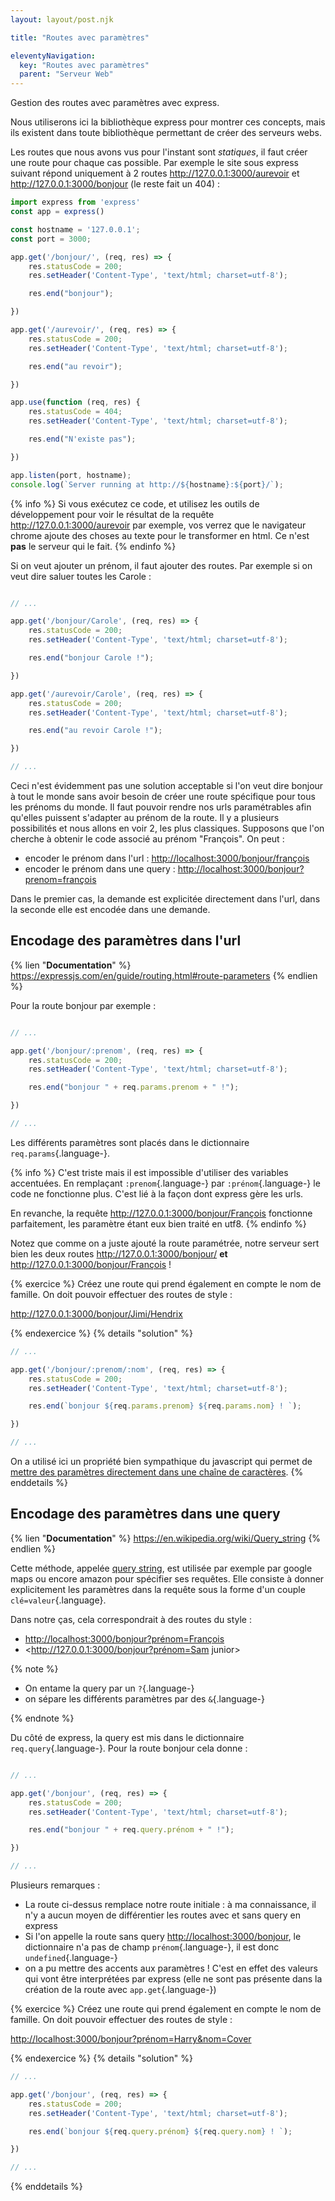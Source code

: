 ```yaml
---
layout: layout/post.njk

title: "Routes avec paramètres"

eleventyNavigation:
  key: "Routes avec paramètres"
  parent: "Serveur Web"
---
```


<!-- début résumé -->

Gestion des routes avec paramètres avec express.

<!-- fin résumé -->

Nous utiliserons ici la bibliothèque express pour montrer ces concepts, mais ils existent dans toute bibliothèque permettant de créer des serveurs webs.

Les routes que nous avons vus pour l'instant sont *statiques*, il faut créer une route pour chaque cas possible. Par exemple le site sous express suivant répond uniquement à 2 routes <http://127.0.0.1:3000/aurevoir> et <http://127.0.0.1:3000/bonjour> (le reste fait un 404) :

```javascript
import express from 'express'
const app = express()

const hostname = '127.0.0.1';
const port = 3000;

app.get('/bonjour/', (req, res) => {
    res.statusCode = 200;
    res.setHeader('Content-Type', 'text/html; charset=utf-8');

    res.end("bonjour");

})

app.get('/aurevoir/', (req, res) => {
    res.statusCode = 200;
    res.setHeader('Content-Type', 'text/html; charset=utf-8');

    res.end("au revoir");

})

app.use(function (req, res) {
    res.statusCode = 404;
    res.setHeader('Content-Type', 'text/html; charset=utf-8');

    res.end("N'existe pas");

})

app.listen(port, hostname);
console.log(`Server running at http://${hostname}:${port}/`);
```

{% info %}
Si vous exécutez ce code, et utilisez les outils de développement pour voir le résultat de la requête <http://127.0.0.1:3000/aurevoir> par exemple, vos verrez que le navigateur chrome ajoute des choses au texte pour le transformer en html. Ce n'est **pas** le serveur qui le fait.
{% endinfo %}

Si on veut ajouter un prénom, il faut ajouter des routes. Par exemple si on veut dire saluer toutes les Carole :

```javascript

// ...

app.get('/bonjour/Carole', (req, res) => {
    res.statusCode = 200;
    res.setHeader('Content-Type', 'text/html; charset=utf-8');

    res.end("bonjour Carole !");

})

app.get('/aurevoir/Carole', (req, res) => {
    res.statusCode = 200;
    res.setHeader('Content-Type', 'text/html; charset=utf-8');

    res.end("au revoir Carole !");

})

// ...
```

Ceci n'est évidemment pas une solution acceptable si l'on veut dire bonjour à tout le monde sans avoir besoin de créer une route spécifique pour tous les prénoms du monde. Il faut pouvoir rendre nos urls paramétrables afin qu'elles puissent s'adapter au prénom de la route. Il y a plusieurs possibilités et nous allons en voir 2, les plus classiques. Supposons que l'on cherche à obtenir le code associé au prénom "François". On peut :

* encoder le prénom dans l'url : <http://localhost:3000/bonjour/françois>
* encoder le prénom dans une query : <http://localhost:3000/bonjour?prenom=françois>

Dans le premier cas, la demande est explicitée directement dans l'url, dans la seconde elle est encodée dans une demande.

## Encodage des paramètres dans l'url

{% lien "**Documentation**" %}
<https://expressjs.com/en/guide/routing.html#route-parameters>
{% endlien %}

Pour la route bonjour par exemple :

```javascript

// ...

app.get('/bonjour/:prenom', (req, res) => {
    res.statusCode = 200;
    res.setHeader('Content-Type', 'text/html; charset=utf-8');

    res.end("bonjour " + req.params.prenom + " !");

})

// ...
```

Les différents paramètres sont placés dans le dictionnaire `req.params`{.language-}.

{% info %}
C'est triste mais il est impossible d'utiliser des variables accentuées. En remplaçant `:prenom`{.language-} par `:prénom`{.language-} le code ne fonctionne plus. C'est lié à la façon dont express gère les urls.

En revanche, la requête <http://127.0.0.1:3000/bonjour/François> fonctionne parfaitement, les paramètre étant eux bien traité en utf8.
{% endinfo %}

Notez que comme on a juste ajouté la route paramétrée, notre serveur sert bien les  deux routes <http://127.0.0.1:3000/bonjour/> **et** <http://127.0.0.1:3000/bonjour/François> !

{% exercice %}
Créez une route qui prend également en compte le nom de famille. On doit pouvoir effectuer des routes de style :

<http://127.0.0.1:3000/bonjour/Jimi/Hendrix>

{% endexercice %}
{% details "solution" %}

```javascript
// ...

app.get('/bonjour/:prenom/:nom', (req, res) => {
    res.statusCode = 200;
    res.setHeader('Content-Type', 'text/html; charset=utf-8');

    res.end(`bonjour ${req.params.prenom} ${req.params.nom} ! `);

})

// ...
```

On a utilisé ici un propriété bien sympathique du javascript qui permet de [mettre des paramètres directement dans une chaîne de caractères](https://developer.mozilla.org/en-US/docs/Learn/JavaScript/First_steps/Strings#concatenating_strings).
{% enddetails %}

## <span id="query"></span> Encodage des paramètres dans une query

{% lien "**Documentation**" %}
<https://en.wikipedia.org/wiki/Query_string>
{% endlien %}

Cette méthode, appelée [query string](https://en.wikipedia.org/wiki/Query_string), est utilisée par exemple par google maps ou encore amazon pour spécifier ses requêtes. Elle consiste à donner explicitement les paramètres dans la requête sous la forme d'un couple `clé=valeur`{.language}.

Dans notre ças, cela correspondrait à des routes du style :

* <http://localhost:3000/bonjour?prénom=François>
* <http://127.0.0.1:3000/bonjour?prénom=Sam junior>

{% note %}

* On entame la query par un `?`{.language-}
* on sépare les différents paramètres par des `&`{.language-}

{% endnote %}

Du côté de express, la query est mis dans le dictionnaire `req.query`{.language-}. Pour la route bonjour cela donne :

```javascript

// ...

app.get('/bonjour', (req, res) => {
    res.statusCode = 200;
    res.setHeader('Content-Type', 'text/html; charset=utf-8');

    res.end("bonjour " + req.query.prénom + " !");

})

// ...
```

Plusieurs remarques :

* La route ci-dessus remplace notre route initiale : à ma connaissance, il n'y a aucun moyen de différentier les routes avec et sans query en express
* Si l'on appelle la route sans query <http://localhost:3000/bonjour>, le dictionnaire n'a pas de champ `prénom`{.language-}, il est donc `undefined`{.language-}
* on a pu mettre des accents aux paramètres ! C'est en effet des valeurs qui vont être interprétées par express (elle ne sont pas présente dans la création de la route avec `app.get`{.language-})

{% exercice %}
Créez une route qui prend également en compte le nom de famille. On doit pouvoir effectuer des routes de style :

<http://localhost:3000/bonjour?prénom=Harry&nom=Cover>

{% endexercice %}
{% details "solution" %}

```javascript
// ...

app.get('/bonjour', (req, res) => {
    res.statusCode = 200;
    res.setHeader('Content-Type', 'text/html; charset=utf-8');

    res.end(`bonjour ${req.query.prénom} ${req.query.nom} ! `);

})

// ...
```

{% enddetails %}
